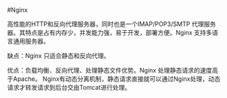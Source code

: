 #Nginx

高性能的HTTP和反向代理服务器，同时也是一个IMAP/POP3/SMTP 代理服务器。其特点是占有内存少，并发能力强，易于开发，部署方便。Nginx 支持多语言通用服务器。

缺点：Nginx 只适合静态和反向代理。

优点：负载均衡、反向代理、处理静态文件优势。Nginx 处理静态请求的速度高于Apache。
Nginx有动态分离机制，静态请求直接就可以通过Nginx处理，动态请求才转发请求到后台交由Tomcat进行处理。



